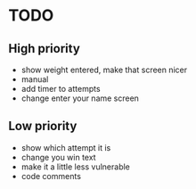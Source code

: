 # TODO

## High priority
- show weight entered, make that screen nicer
- manual
- add timer to attempts
- change enter your name screen

## Low priority
- show which attempt it is
- change you win text
- make it a little less vulnerable
- code comments